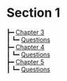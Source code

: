 # Section 1

┣━ [Chapter 3](chapter_3/index.html)  
┃  ┗━ [Questions](chapter_3/questions.html)  
┣━ [Chapter 4](chapter_4/index.html)  
┃  ┗━ [Questions](chapter_4/questions.html)  
┣━ [Chapter 5](chapter_5/index.html)  
┃  ┗━ [Questions](chapter_5/questions.html)